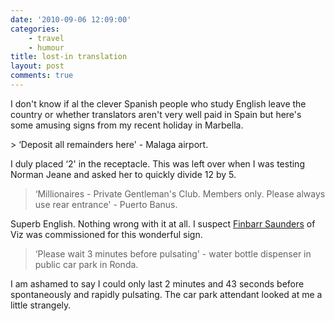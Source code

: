 ```yaml
---
date: '2010-09-06 12:09:00'
categories:
    - travel
    - humour
title: lost-in translation
layout: post
comments: true
---
```


I don't know if al the clever Spanish people who study English leave the
country or whether translators aren't very well paid in Spain but here's
some amusing signs from my recent holiday in Marbella.

<p>
> ‘Deposit all remainders here' - Malaga airport.

<p>
I duly placed ‘2' in the receptacle. This was left over when I was
testing Norman Jeane and asked her to quickly divide 12 by 5.

> ‘Millionaires - Private Gentleman's Club. Members only. Please always
> use rear entrance' - Puerto Banus.

Superb English. Nothing wrong with it at all. I suspect [Finbarr
Saunders][] of Viz was commissioned for this wonderful sign.

> ‘Please wait 3 minutes before pulsating' - water bottle dispenser in
> public car park in Ronda.

I am ashamed to say I could only last 2 minutes and 43 seconds before
spontaneously and rapidly pulsating. The car park attendant looked at me
a little strangely.

  [Finbarr Saunders]: http://en.wikipedia.org/wiki/Finbarr_Saunders
